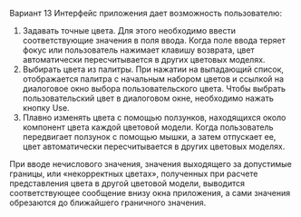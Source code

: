 Вариант 13
Интерфейс приложения дает возможность пользователю:
1. Задавать точные цвета. Для этого необходимо ввести соответствующие значения в поля ввода. 
Когда поле ввода теряет фокус или пользователь нажимает клавишу возврата, 
цвет автоматически пересчитывается в других цветовых моделях.
2. Выбирать цвета из палитры. При нажатии на выпадающий список, отображается палитра
с начальным набором цветов и ссылкой на диалоговое окно выбора пользовательского цвета.
Чтобы выбрать пользовательский цвет в диалоговом окне, необходимо нажать кнопку Use.
3. Плавно изменять цвета с помощью ползунков, находящихся около компонент цвета каждой цветовой модели.
Когда пользователь передвигает ползунок с помощью мышки, а затем отпускает ее, 
цвет автоматически пересчитывается в других цветовых моделях.

При вводе нечислового значения, значения выходящего за допустимые границы, или 
«некорректных цветах», полученных при расчете представления цвета в другой цветовой модели,
выводится соответствующее сообщение внизу окна приложения, 
а сами значения обрезаются до ближайшего граничного значения.